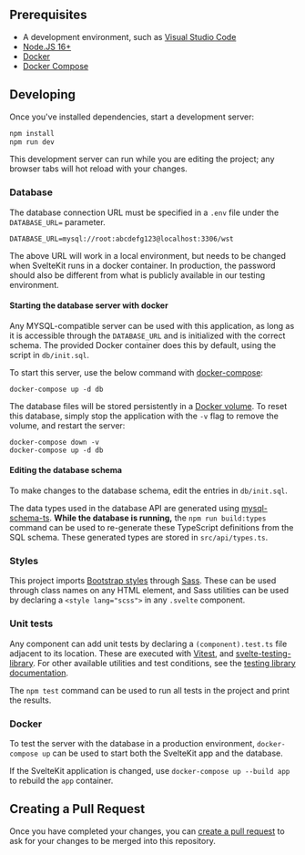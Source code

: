 ## Prerequisites

- A development environment, such as [Visual Studio Code](https://code.visualstudio.com)
- [Node.JS 16+](https://nodejs.org/)
- [Docker](https://www.docker.com/get-started/)
- [Docker Compose](https://docs.docker.com/compose/install/)

## Developing

Once you've installed dependencies, start a development server:

```bash
npm install
npm run dev
```

This development server can run while you are editing the project; any browser tabs will hot reload with your changes.

### Database

The database connection URL must be specified in a `.env` file under the `DATABASE_URL=` parameter.

```shell
DATABASE_URL=mysql://root:abcdefg123@localhost:3306/wst
```

The above URL will work in a local environment, but needs to be changed when SvelteKit runs in a docker container. In production, the password should also be different from what is publicly available in our testing environment.

#### Starting the database server with docker

Any MYSQL-compatible server can be used with this application, as long as it is accessible through the `DATABASE_URL` and is initialized with the correct schema. The provided Docker container does this by default, using the script in `db/init.sql`.

To start this server, use the below command with [docker-compose](https://docs.docker.com/compose/):

```shell
docker-compose up -d db
```

The database files will be stored persistently in a [Docker volume](https://docs.docker.com/storage/volumes/). To reset this database, simply stop the application with the `-v` flag to remove the volume, and restart the server:

```shell
docker-compose down -v
docker-compose up -d db
```

#### Editing the database schema

To make changes to the database schema, edit the entries in `db/init.sql`.

The data types used in the database API are generated using [mysql-schema-ts](https://www.npmjs.com/package/mysql-schema-ts). **While the database is running,** the `npm run build:types` command can be used to re-generate these TypeScript definitions from the SQL schema. These generated types are stored in `src/api/types.ts`.

### Styles

This project imports [Bootstrap styles](https://getbootstrap.com/docs/5.2/getting-started/introduction/) through [Sass](https://sass-lang.com). These can be used through class names on any HTML element, and Sass utilities can be used by declaring a `<style lang="scss">` in any `.svelte` component.

### Unit tests

Any component can add unit tests by declaring a `(component).test.ts` file adjacent to its location. These are executed with [Vitest](https://vitest.dev/api/), and [svelte-testing-library](https://testing-library.com/docs/svelte-testing-library/api). For other available utilities and test conditions, see the [testing library documentation](https://testing-library.com/docs/).

The `npm test` command can be used to run all tests in the project and print the results.

### Docker

To test the server with the database in a production environment, `docker-compose up` can be used to start both the SvelteKit app and the database.

If the SvelteKit application is changed, use `docker-compose up --build app` to rebuild the `app` container.

## Creating a Pull Request

Once you have completed your changes, you can [create a pull request](https://docs.github.com/en/pull-requests/collaborating-with-pull-requests/proposing-changes-to-your-work-with-pull-requests/creating-a-pull-request-from-a-fork) to ask for your changes to be merged into this repository.
